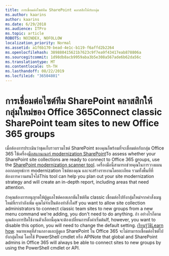 ```yaml
---
title: การเชื่อมต่อไซต์ทีม SharePoint คลาสสิกให้กับกลุ่ม
ms.author: kaarins
author: kaarins
ms.date: 6/29/2018
ms.audience: ITPro
ms.topic: article
ROBOTS: NOINDEX, NOFOLLOW
localization_priority: Normal
ms.assetid: a1f6b170-bead-4e1c-b119-f6affd2b2264
ms.openlocfilehash: 389880415621b7623c9f7ea9f43417eab878806a
ms.sourcegitcommit: 1d98db8acb9959aba3b5e308a567ade6b62da56c
ms.translationtype: MT
ms.contentlocale: th-TH
ms.lasthandoff: 08/22/2019
ms.locfileid: "36504801"
---
```

# <a name="connect-classic-sharepoint-team-sites-to-new-office-365-groups"></a><span data-ttu-id="3e738-102">การเชื่อมต่อไซต์ทีม SharePoint คลาสสิกให้กลุ่มใหม่ของ Office 365</span><span class="sxs-lookup"><span data-stu-id="3e738-102">Connect classic SharePoint team sites to new Office 365 groups</span></span>

<span data-ttu-id="3e738-103">เมื่อต้องการประเมินว่าชุดเก็บรวบรวมไซต์ SharePoint ของคุณก็พร้อมที่จะเชื่อมต่อกับกลุ่ม Office 365 ใช้เครื่อง[มือสแกนเนอร์ modernization SharePoint](https://go.microsoft.com/fwlink/?linkid=873066)</span><span class="sxs-lookup"><span data-stu-id="3e738-103">To assess whether your SharePoint site collections are ready to connect to Office 365 groups, use the [SharePoint modernization scanner tool](https://go.microsoft.com/fwlink/?linkid=873066).</span></span> <span data-ttu-id="3e738-104">เครื่องมือนี้สามารถช่วยคุณในการวางแผนออกกลยุทธ์การ modernization ไซต์ของคุณ และจะสร้างรายงานโดยละเอียด รวมทั้งพื้นที่ที่ต้องการความสนใจได้</span><span class="sxs-lookup"><span data-stu-id="3e738-104">This tool can help you plan out your site modernization strategy and will create an in-depth report, including areas that need attention.</span></span>
  
<span data-ttu-id="3e738-105">ถ้าคุณต้องการอนุญาตให้ผู้ดูแลไซต์คอลเลกชันไซต์ทีม classic เชื่อมต่อไปยังกลุ่มใหม่จากคำสั่งเมนูใหม่ที่เรากำลังเพิ่ม คุณไม่จำเป็นต้องทำสิ่งใด</span><span class="sxs-lookup"><span data-stu-id="3e738-105">If you want to allow site collection administrators to connect classic team sites to new groups from a new menu command we're adding, you don't need to do anything.</span></span> <span data-ttu-id="3e738-106">ถ้า อย่างไรก็ตาม คุณต้องการปิดใช้งานตัวเลือกนี้คุณจะต้องเปลี่ยนการตั้งค่าเริ่มต้น</span><span class="sxs-lookup"><span data-stu-id="3e738-106">If, however, you want to disable this option, you will need to change the default setting.</span></span> <span data-ttu-id="3e738-107">[เรียนรู้วิธี](https://go.microsoft.com/fwlink/?linkid=2004316)</span><span class="sxs-lookup"><span data-stu-id="3e738-107">[Learn how](https://go.microsoft.com/fwlink/?linkid=2004316).</span></span> <span data-ttu-id="3e738-108">หมายเหตุที่ส่วนกลางและผู้ดูแล SharePoint ใน Office 365 จะไม่สามารถเชื่อมต่อไซต์ไปยังกลุ่มใหม่ โดยใช้ PowerShell cmdlet หรือ API</span><span class="sxs-lookup"><span data-stu-id="3e738-108">Note that global and SharePoint admins in Office 365 will always be able to connect sites to new groups by using the PowerShell cmdlet or API.</span></span>
  

